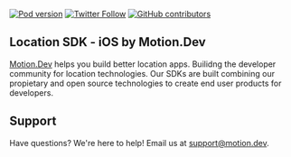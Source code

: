 [![Pod version](https://img.shields.io/cocoapods/v/MotionSDK)](https://cocoapods.org/pods/MotionSDK)
[![Twitter Follow](https://img.shields.io/twitter/follow/motiondotdev?label=Follow&style=social)](https://twitter.com/motiondotdev)
[![GitHub contributors](https://img.shields.io/github/followers/motion-sdk-ios?label=Follow&style=social)](https://github.com/geosparks/motion-sdk-ios/graphs/contributors)

## Location SDK - iOS by Motion.Dev

[Motion.Dev](https://motion.dev) helps you build better location apps. Builidng the developer community for location technologies. Our SDKs are built combining our propietary and open source technologies to create end user products for developers.


## Support

Have questions? We're here to help! Email us at [support@motion.dev](mailto:support@motion.dev).
